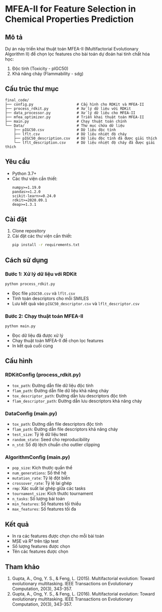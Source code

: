 # MFEA-II for Feature Selection in Chemical Properties Prediction

## Mô tả
Dự án này triển khai thuật toán MFEA-II (Multifactorial Evolutionary Algorithm II) để chọn lọc features cho bài toán dự đoán hai tính chất hóa học:
1. Độc tính (Toxicity - pIGC50)
2. Khả năng cháy (Flammability - sdg)

## Cấu trúc thư mục
```
final_code/
├── config.py                    # Cấu hình cho RDKit và MFEA-II
├── process_rdkit.py             # Xử lý dữ liệu với RDKit
├── data_processor.py            # Xử lý dữ liệu cho MFEA-II
├── mfea_optimizer.py            # Triển khai thuật toán MFEA-II
├── main.py                      # Chạy thuật toán chính
└── Data/                        # Thư mục chứa dữ liệu
    ├── pIGC50.csv               # Dữ liệu độc tính
    ├── lflt.csv                 # Dữ liệu nhiệt độ cháy
    ├── pIGC50_description.csv   # Dữ liệu độc tính đã được giải thích
    └── lflt_description.csv     # Dữ liệu nhiệt độ cháy đã được giải thích
```

## Yêu cầu
- Python 3.7+
- Các thư viện cần thiết:
  ```
  numpy>=1.19.0
  pandas>=1.2.0
  scikit-learn>=0.24.0
  rdkit>=2020.09.1
  deap>=1.3.1
  ```

## Cài đặt
1. Clone repository
2. Cài đặt các thư viện cần thiết:
   ```bash
   pip install -r requirements.txt
   ```

## Cách sử dụng

### Bước 1: Xử lý dữ liệu với RDKit
```bash
python process_rdkit.py
```
- Đọc file `pIGC50.csv` và `lflt.csv`
- Tính toán descriptors cho mỗi SMILES
- Lưu kết quả vào `pIGC50_descriptor.csv` và `lflt_descriptor.csv`

### Bước 2: Chạy thuật toán MFEA-II
```bash
python main.py
```
- Đọc dữ liệu đã được xử lý
- Chạy thuật toán MFEA-II để chọn lọc features
- In kết quả cuối cùng

## Cấu hình
### RDKitConfig (process_rdkit.py)
- `tox_path`: Đường dẫn file dữ liệu độc tính
- `flam_path`: Đường dẫn file dữ liệu khả năng cháy
- `tox_descriptor_path`: Đường dẫn lưu descriptors độc tính
- `flam_descriptor_path`: Đường dẫn lưu descriptors khả năng cháy

### DataConfig (main.py)
- `tox_path`: Đường dẫn file descriptors độc tính
- `flam_path`: Đường dẫn file descriptors khả năng cháy
- `test_size`: Tỷ lệ dữ liệu test
- `random_state`: Seed cho reproducibility
- `n_std`: Số độ lệch chuẩn cho outlier clipping

### AlgorithmConfig (main.py)
- `pop_size`: Kích thước quần thể
- `num_generations`: Số thế hệ
- `mutation_rate`: Tỷ lệ đột biến
- `crossover_rate`: Tỷ lệ lai ghép
- `rmp`: Xác suất lai ghép giữa các tasks
- `tournament_size`: Kích thước tournament
- `n_tasks`: Số lượng bài toán
- `min_features`: Số features tối thiểu
- `max_features`: Số features tối đa

## Kết quả
- In ra các features được chọn cho mỗi bài toán
- MSE và R² trên tập test
- Số lượng features được chọn
- Tên các features được chọn

## Tham khảo
1. Gupta, A., Ong, Y. S., & Feng, L. (2015). Multifactorial evolution: Toward evolutionary multitasking. IEEE Transactions on Evolutionary Computation, 20(3), 343-357.
2. Gupta, A., Ong, Y. S., & Feng, L. (2016). Multifactorial evolution: Toward evolutionary multitasking. IEEE Transactions on Evolutionary Computation, 20(3), 343-357. 